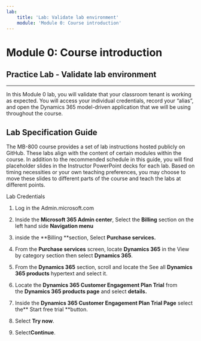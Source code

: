 ```yaml
---
lab:
    title: 'Lab: Validate lab environment'
    module: 'Module 0: Course introduction'
---
```



Module 0: Course introduction
========================

## Practice Lab - Validate lab environment 

--------

In this Module 0 lab, you will validate that your classroom tenant is working as expected. You will access your individual credentials, record your “alias”, and open the Dynamics 365 model-driven application that we will be using throughout the course. 

Lab Specification Guide
-----------------------

The MB-800 course provides a set of lab instructions hosted publicly on GitHub.
These labs align with the content of certain modules within the course. In
addition to the recommended schedule in this guide, you will find placeholder
slides in the Instructor PowerPoint decks for each lab. Based on timing
necessities or your own teaching preferences, you may choose to move these
slides to different parts of the course and teach the labs at different points.

Lab Credentials
1.  Log in the Admin.microsoft.com

2.  Inside the **Microsoft 365 Admin center**, Select the **Billing** section on
    the left hand side **Navigation menu**

3.  inside the **Billing **section, Select **Purchase services.**

4.  From the **Purchase services** screen, locate **Dynamics 365** in the View
    by category section then select **Dynamics 365**.

5.  From the **Dynamics 365** section, scroll and locate the See all **Dynamics
    365 products** hypertext and select it.

6.  Locate the **Dynamics 365 Customer Engagement Plan Trial** from
    the **Dynamics 365 products page** and select **details.**

7.  Inside the **Dynamics 365 Customer Engagement Plan Trial Page** select
    the** Start free trial **button.

8.  Select **Try now**.

9.  Select**Continue**.
